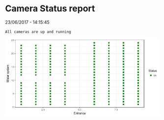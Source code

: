 Camera Status report
================
23/06/2017 - 14:15:45

    All cameras are up and running

![](camreport_files/figure-markdown_github/unnamed-chunk-2-1.png)
